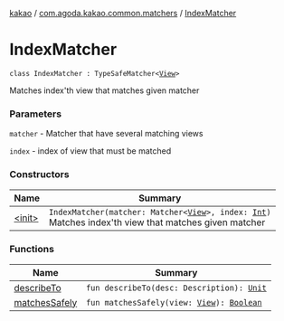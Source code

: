 [kakao](../../index.md) / [com.agoda.kakao.common.matchers](../index.md) / [IndexMatcher](./index.md)

# IndexMatcher

`class IndexMatcher : TypeSafeMatcher<`[`View`](https://developer.android.com/reference/android/view/View.html)`>`

Matches index'th view that matches given matcher

### Parameters

`matcher` - Matcher that have several matching views

`index` - index of view that must be matched

### Constructors

| Name | Summary |
|---|---|
| [&lt;init&gt;](-init-.md) | `IndexMatcher(matcher: Matcher<`[`View`](https://developer.android.com/reference/android/view/View.html)`>, index: `[`Int`](https://kotlinlang.org/api/latest/jvm/stdlib/kotlin/-int/index.html)`)`<br>Matches index'th view that matches given matcher |

### Functions

| Name | Summary |
|---|---|
| [describeTo](describe-to.md) | `fun describeTo(desc: Description): `[`Unit`](https://kotlinlang.org/api/latest/jvm/stdlib/kotlin/-unit/index.html) |
| [matchesSafely](matches-safely.md) | `fun matchesSafely(view: `[`View`](https://developer.android.com/reference/android/view/View.html)`): `[`Boolean`](https://kotlinlang.org/api/latest/jvm/stdlib/kotlin/-boolean/index.html) |
